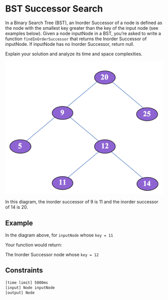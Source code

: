 # BST Successor Search

In a Binary Search Tree (BST), an Inorder Successor of a node is defined as the node with the smallest key greater 
than the key of the input node (see examples below). Given a node inputNode in a BST, you’re asked to write a 
function `findInOrderSuccessor` that returns the Inorder Successor of inputNode. If inputNode has no Inorder 
Successor, return null.

Explain your solution and analyze its time and space complexities.

![example](../../../../../../assets/bstsuccesorsearch/img.png)

In this diagram, the inorder successor of 9 is 11 and the inorder successor of 14 is 20.

## Example

In the diagram above, for `inputNode` whose `key = 11`

Your function would return:

The Inorder Successor node whose `key = 12`

## Constraints
```
[time limit] 5000ms
[input] Node inputNode
[output] Node
```